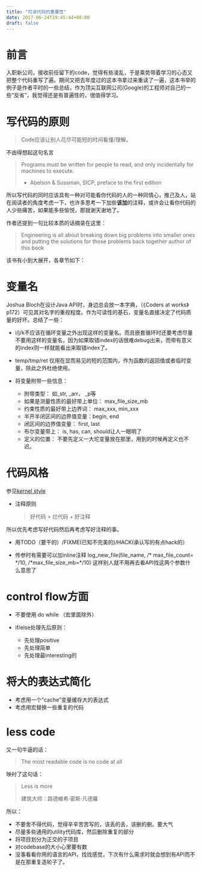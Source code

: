 ```yaml
---
title: "可读代码的重要性"
date: 2017-06-24T19:45:44+08:00
draft: false
---
```




# 前言 #

入职新公司，接收前任留下的code，觉得有些凌乱，于是乘势带着学习的心态又把整个代码重写了遍。期间又把去年度过的这本书拿过来重读了一遍，这本书举的例子是作者平时的一些总结，作为顶尖互联网公司(Google)的工程师对自己的一些“反省”，我觉得还是有普遍性的，很值得学习。

# 写代码的原则 #

> Code应该让别人花尽可能短的时间看懂/理解。

不由得想起这句名言

> Programs must be written for people to read, and only incidentally for machines to execute.
>
> - Abelson & Sussman, SICP, preface to the first edition

所以写代码的同时应该具有一种对可能看你代码的人的一种同情心，推己及人，站在阅读者的角度考虑一下，也许多思考一下加些**该加**的注释，或许会让看你代码的人少些痛苦，如果能多些愉悦，那就谢天谢地了。

作者还提到一句比较本质的话摘录在这里：

> Engineering is all about breaking down big problems into smaller ones and putting the solutions for those problems back together
> author of this book

该书有小到大展开，各章节如下：

# 变量名  #

Joshua Bloch在设计Java API时，身边总会放一本字典，（《Coders at works》p172）可见其对名字的重视程度。作为可读性的基石，变量名直接决定了代码质量的好坏。总结了一些：

* i/j/k不应该在循环变量之外出现这样的变量名。而且嵌套循环时还要考虑尽量不要用这样的变量名，因为如果取错index的话很难debug出来，而带有意义的index则一样就能看出来取错index了。

* temp/tmp/ret 仅用在显而易见的短的范围内，作为函数的返回值或者临时变量，除此之外杜绝使用。

* 将变量附带一些信息：
  + 附带类型： 如_str, _arr， _p等
  + 如果是测量性质的最好带上单位： max_file_size_mb
  + 约束性质的最好带上边界词： max_xxx, min_xxx
  + 半开半闭区间的边界值变量：begin, end
  + 闭区间的边界值变量： first, last
  + 布尔变量带上： is, has, can, should让人一眼明了
  + 定义的位置： 不要先定义一大坨变量放在那里，用到的时候再定义也不迟。

# 代码风格 #

参见[kernel style](https://github.com/torvalds/linux/blob/master/Documentation/zh_CN/CodingStyle "kernel coding style")


* 注释原则

    > 好代码 > 烂代码 + 好注释

所以优先考虑写好代码然后再考虑写好注释的事。

* 用TODO（要干的）/FIXME(已知不完美的)/HACK(承认写的有点hack的）

* 传参时有需要可以加inline注释
  log_new_file(file_name, /\* max_file_count= \*/10, /\*max_file_size_mb=\*/10)
  这样别人就不用再去看API找这两个参数什么意思了

# control flow方面 #

* 不要使用 do while （宏里面除外）

* if/else处理先后原则：
  + 先处理positive
  + 先处理简单
  + 先处理最interesting的

# 将大的表达式简化 #

* 考虑用一个“cache”变量缓存大的表达式
* 考虑用宏替换一些重复的代码


# less code #

又一句牛逼的话：

> The most readable code is no code at all

映衬了这句话：

> Less is more
>
> 建筑大师：路德維希·密斯·凡德羅

所以：

* 不要舍不得代码，觉得辛辛苦苦写的，该丢的丢，该删的删。要大气
* 尽量多些通用的utility代码库，然后删除重复的部分
* 将项目划分为正交的子项目
* 对codebase的大小心里要有数
* 没事看看你用的语言的API，找找感觉，下次有什么需求时就会想到有API而不是在那重复造轮子了。
